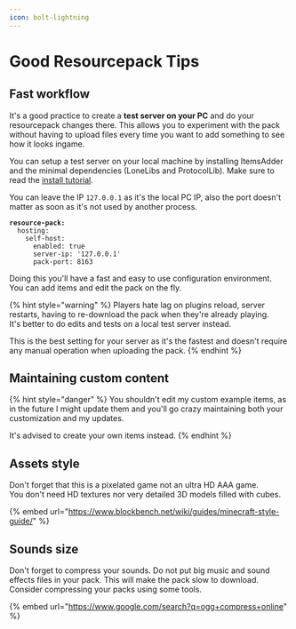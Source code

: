 ```yaml
---
icon: bolt-lightning
---
```


# Good Resourcepack Tips

## Fast workflow

It's a good practice to create a **test server on your PC** and do your resourcepack changes there. This allows you to experiment with the pack without having to upload files every time you want to add something to see how it looks ingame.

You can setup a test server on your local machine by installing ItemsAdder and the minimal dependencies (LoneLibs and ProtocolLib). Make sure to read the [install tutorial](../../first-install.md).

You can leave the IP `127.0.0.1` as it's the local PC IP, also the port doesn't matter as soon as it's not used by another process.

<pre class="language-yaml"><code class="lang-yaml"><strong>resource-pack:
</strong>  hosting:
    self-host:
      enabled: true
      server-ip: '127.0.0.1'
      pack-port: 8163
</code></pre>

Doing this you'll have a fast and easy to use configuration environment.\
You can add items and edit the pack on the fly.

{% hint style="warning" %}
Players hate lag on plugins reload, server restarts, having to re-download the pack when they're already playing.\
It's better to do edits and tests on a local test server instead.

This is the best setting for your server as it's the fastest and doesn't require\
any manual operation when uploading the pack.
{% endhint %}

## Maintaining custom content

{% hint style="danger" %}
You shouldn't edit my custom example items, as in the future I might update them and you'll go crazy maintaining both your customization and my updates.

It's advised to create your own items instead.
{% endhint %}

## Assets style

Don't forget that this is a pixelated game not an ultra HD AAA game.\
You don't need HD textures nor very detailed 3D models filled with cubes.

{% embed url="https://www.blockbench.net/wiki/guides/minecraft-style-guide/" %}

## Sounds size

Don't forget to compress your sounds. Do not put big music and sound effects files in your pack. This will make the pack slow to download. Consider compressing your packs using some tools.

{% embed url="https://www.google.com/search?q=ogg+compress+online" %}
